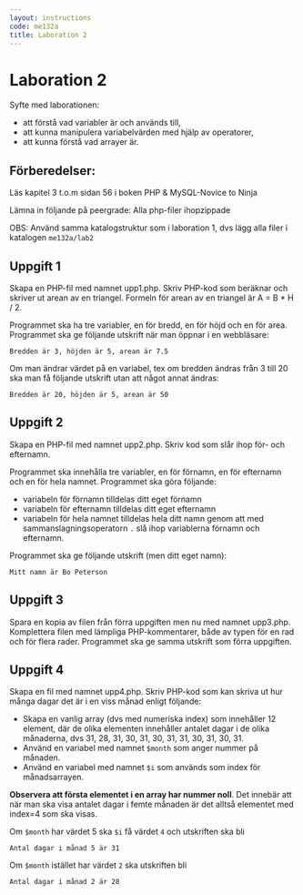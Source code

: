 ```yaml
---
layout: instructions
code: me132a
title: Laboration 2
---
```


# Laboration 2

Syfte med laborationen:

- att förstå vad variabler är och används till,
- att kunna manipulera variabelvärden med hjälp av operatorer,
- att kunna förstå vad arrayer är.

## Förberedelser:

Läs kapitel 3 t.o.m sidan 56 i boken PHP & MySQL-Novice to Ninja

Lämna in följande på peergrade: Alla php-filer ihopzippade

OBS: Använd samma katalogstruktur som i laboration 1, dvs lägg alla filer i katalogen `me132a/lab2`

## Uppgift 1

Skapa en PHP-fil med namnet upp1.php. Skriv PHP-kod som beräknar och skriver ut arean av en triangel. Formeln för arean av en triangel är A = B * H / 2. 

Programmet ska ha tre variabler, en för bredd, en för höjd och en för area. Programmet ska ge följande utskrift när man öppnar i en webbläsare:

```text
Bredden är 3, höjden är 5, arean är 7.5
```

Om man ändrar värdet på en variabel, tex om bredden ändras från 3 till 20 ska man få följande utskrift utan att något annat ändras:

```text
Bredden är 20, höjden är 5, arean är 50
```

## Uppgift 2

Skapa en PHP-fil med namnet upp2.php. Skriv kod som slår ihop för- och efternamn.  

Programmet ska innehålla tre variabler, en för förnamn, en för efternamn och en för hela namnet. Programmet ska göra följande:

- variabeln för förnamn tilldelas ditt eget förnamn
- variabeln för efternamn tilldelas ditt eget efternamn
- variabeln för hela namnet tilldelas hela ditt namn genom att med sammanslagningsoperatorn `.` slå ihop variablerna förnamn och efternamn.

Programmet ska ge följande utskrift (men ditt eget namn):

```text
Mitt namn är Bo Peterson
```

## Uppgift 3

Spara en kopia av filen från förra uppgiften men nu med namnet upp3.php. Komplettera filen med lämpliga PHP-kommentarer, både av typen för en rad och för flera rader. Programmet ska ge samma utskrift som förra uppgiften.  

## Uppgift 4

Skapa en fil med namnet upp4.php. Skriv PHP-kod som kan skriva ut hur många dagar det är i en viss månad enligt följande:

- Skapa en vanlig array (dvs med numeriska index) som innehåller 12 element, där de olika elementen innehåller antalet dagar i de olika månaderna, dvs 31, 28, 31, 30, 31, 30, 31, 31, 30, 31, 30, 31.
- Använd en variabel med namnet `$month` som anger nummer på månaden.
- Använd en variabel med namnet `$i` som används som index för månadsarrayen. 

**Observera att första elementet i en array har nummer noll**. Det innebär att när man ska visa antalet dagar i femte månaden är det alltså elementet med index=4 som ska visas.

Om `$month` har värdet 5 ska `$i` få värdet `4` och utskriften ska bli

```text
Antal dagar i månad 5 är 31
```



Om `$month` istället har värdet `2` ska utskriften bli

```text
Antal dagar i månad 2 är 28
```


<!--
## Uppgift 5

Skapa en fil med namnet upp5.php. Använd istället en associativ array med månadsnamnen som index, där de olika elementen innehåller antalet dagar i de olika månaderna. Använd en variabel $month som index till arrayen. Om `$month` har värdet `mars` ska koden ge följande utskrift:

```text
Antal dagar i mars är 31
```

Om man ändrar värdet på variabeln `$month` till `februari` ska utskriften bli

```text
Antal dagar i februari är 28
```
-->